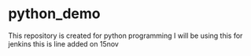 # python_demo
This repository is created for python programming
I will be using this for jenkins
this is line added on 15nov
